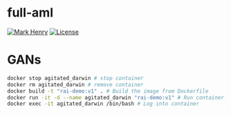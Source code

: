 # full-aml

[![Mark Henry](https://img.shields.io/static/v1?label=Author&message=Mark%20Henry&color=success)](https://www.linkedin.com/in/marknhenry/) 
[![License](https://img.shields.io/static/v1?label=License&message=MIT&color=blue)](https://www.linkedin.com/in/marknhenry/)

# GANs

``` bash 
docker stop agitated_darwin # stop container
docker rm agitated_darwin # remove container
docker build -t "rai-demo:v1" . # Build the image from Dockerfile
docker run -it -d --name agitated_darwin "rai-demo:v1" # Run container
docker exec -it agitated_darwin /bin/bash # Log into container
```
